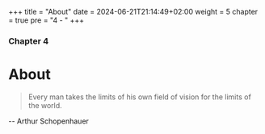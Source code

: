 +++
title = "About"
date = 2024-06-21T21:14:49+02:00
weight = 5
chapter = true
pre = "4 - "
+++

### Chapter 4

# About

> Every man takes the limits of his own field of vision for the limits of the world.

-- Arthur Schopenhauer
